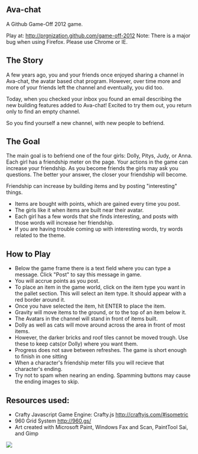 
## Ava-chat
 A Github Game-Off 2012 game.

Play at: http://prgnization.github.com/game-off-2012
Note: There is a major bug when using Firefox. Please use Chrome or IE.

##  The Story

A few years ago, you and your friends once enjoyed sharing a channel in Ava-chat, the avatar based chat program.
However, over time more and more of your friends left the channel and eventually, you did too.

Today, when you checked your inbox you found an email describing the new building features added to Ava-chat!
Excited to try them out, you return only to find an empty channel.

So you find yourself a new channel, with new people to befriend.   

##  The Goal

The main goal is to befriend one of the four girls: Dolly, Pitys, Judy, or Anna. 
Each girl has a friendship meter on the page. Your actions in the game can increase 
your friendship. As you become friends the girls may ask you questions. The better your answer, the
closer your friendship will become. 

Friendship can increase by building items and by posting "interesting" things.
* Items are bought with points, which are gained every time you post.
* The girls like it when items are built near their avatar.
* Each girl has a few words that she finds interesting, and posts with those words will increase her friendship.
* If you are having trouble coming up with interesting words, try words related to the theme.

##  How to Play
* Below the game frame there is a text field where you can type a message. Click "Post" to say this message in game.
* You will accrue points as you post. 
* To place an item in the game world, click on the item type you want in the pallet section. This will select an item type. It should appear with a red border around it.
* Once you have selected the item, hit ENTER to place the item.
* Gravity will move items to the ground, or to the top of an item below it. 
* The Avatars in the channel will stand in front of items built. 
* Dolly as well as cats will move around across the area in front of most items.
* However, the darker bricks and roof tiles cannot be moved trough. Use these to keep cats(or Dolly) where you want them.
* Progress does not save between refreshes. The game is short enough to finish in one sitting
* When a character's friendship meter fills you will recieve that character's ending.
* Try not to spam when nearing an ending. Spamming buttons may cause the ending images to skip.

## Resources used:
* Crafty Javascript Game Engine: Crafty.js   http://craftyjs.com/#isometric
* 960 Grid System  http://960.gs/
* Art created with Microsoft Paint, Windows Fax and Scan, PaintTool Sai, and Gimp


![](http://i.imgur.com/Np2mc.png)

